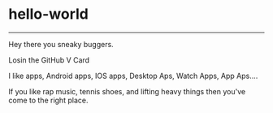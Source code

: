 # hello-world
---------------
Hey there you sneaky buggers.

Losin the GitHub V Card

I like apps, Android apps, IOS apps, Desktop Aps, Watch Apps, App Aps....

If you like rap music, tennis shoes, and lifting heavy things then you've come to the right place.
